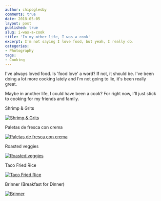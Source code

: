 ```yaml
---
author: chipoglesby
comments: true
date: 2018-05-05
layout: post
published: true
slug: i-was-a-cook
title: 'In my other life, I was a cook'
excerpt: I'm not saying I love food, but yeah, I really do.
categories:
- Photography
tags:
- Cooking
---
```


I've always loved food. Is 'food love' a word? If not, it should be. I've been
doing a lot more cooking lately and I'm not going to lie, it's been really great.

Maybe in another life, I could have been a cook? For right now, I'll just stick
to cooking for my friends and family.

Shrimp & Grits

[![Shrimp & Grits](https://storage.googleapis.com/www.chipoglesby.com/shrimpAndGrits.jpg)](https://storage.googleapis.com/www.chipoglesby.com/shrimpAndGrits.jpg)

Paletas de fresca con crema

[![Paletas de fresca con crema](https://storage.googleapis.com/www.chipoglesby.com/paletasDeFresasConCrema.jpg)](https://storage.googleapis.com/www.chipoglesby.com/paletasDeFresasConCrema.jpg)

Roasted veggies

[![Roasted veggies](https://storage.googleapis.com/www.chipoglesby.com/roasted.jpg)](https://storage.googleapis.com/www.chipoglesby.com/roasted.jpg)

Taco Fried Rice

[![Taco Fried Rice](https://storage.googleapis.com/www.chipoglesby.com/tacoFriedRice.jpg)](https://storage.googleapis.com/www.chipoglesby.com/tacoFriedRice.jpg)

Brinner (Breakfast for Dinner)

[![Brinner](https://storage.googleapis.com/www.chipoglesby.com/brinner.jpg)](https://storage.googleapis.com/www.chipoglesby.com/brinner.jpg)
